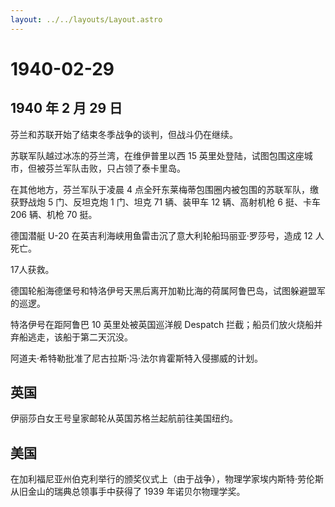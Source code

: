 ```yaml
---
layout: ../../layouts/Layout.astro
---
```


# 1940-02-29

## 1940 年 2 月 29 日

芬兰和苏联开始了结束冬季战争的谈判，但战斗仍在继续。

苏联军队越过冰冻的芬兰湾，在维伊普里以西 15
英里处登陆，试图包围这座城市，但被芬兰军队击败，只占领了泰卡里岛。

在其他地方，芬兰军队于凌晨 4
点全歼东莱梅蒂包围圈内被包围的苏联军队，缴获野战炮 5 门、反坦克炮 1
门、坦克 71 辆、装甲车 12 辆、高射机枪 6 挺、卡车 206 辆、机枪 70 挺。

德国潜艇 U-20 在英吉利海峡用鱼雷击沉了意大利轮船玛丽亚·罗莎号，造成 12
人死亡。

17人获救。

德国轮船海德堡号和特洛伊号天黑后离开加勒比海的荷属阿鲁巴岛，试图躲避盟军的巡逻。

特洛伊号在距阿鲁巴 10 英里处被英国巡洋舰 Despatch
拦截；船员们放火烧船并弃船逃走，该船于第二天沉没。

阿道夫·希特勒批准了尼古拉斯·冯·法尔肯霍斯特入侵挪威的计划。

## 英国

伊丽莎白女王号皇家邮轮从英国苏格兰起航前往美国纽约。

## 美国

在加利福尼亚州伯克利举行的颁奖仪式上（由于战争），物理学家埃内斯特·劳伦斯从旧金山的瑞典总领事手中获得了
1939 年诺贝尔物理学奖。